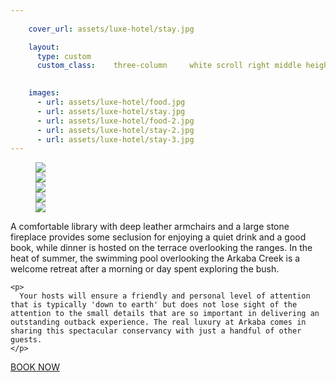 ```yaml
---
    
    cover_url: assets/luxe-hotel/stay.jpg

    layout:
      type: custom
      custom_class:    three-column     white scroll right middle height-auto image-cover cover-left 

      
    images:
      - url: assets/luxe-hotel/food.jpg
      - url: assets/luxe-hotel/stay.jpg
      - url: assets/luxe-hotel/food-2.jpg
      - url: assets/luxe-hotel/stay-2.jpg
      - url: assets/luxe-hotel/stay-3.jpg
---
```



<figure class="cover-area image">
  <div class="gallery grid-2-third">
    <div class="aspect-ratio"></div>
      <div class="photos">
      <div class="row first"> 
        <div class="col half">
          <img src="assets/luxe-hotel/stay-2.jpg" data-media-id="images:4"/>
        </div>
        <div class="col half">
          <img src="assets/luxe-hotel/stay-3.jpg" data-media-id="images:5"/>
        </div>
      </div>
      <div class="row second">
        <div class="col third">
          <img src="assets/luxe-hotel/food.jpg" data-media-id="images:1"/>
        </div>
        <div class="col third">
          <img src="assets/luxe-hotel/stay.jpg" data-media-id="images:2"/>
        </div>
        <div class="col third">
          <img src="assets/luxe-hotel/food-2.jpg" data-media-id="images:3"/>
        </div>
      </div>
    </div>
  </div>
</figure>

<div class="content">
  <div class="body">
    <p>
      A comfortable library with deep leather armchairs and a large stone fireplace provides some seclusion for enjoying a quiet drink and a good book, while dinner is hosted on the terrace overlooking the ranges. In the heat of summer, the swimming pool overlooking the Arkaba Creek is a welcome retreat after a morning or day spent exploring the bush.
    </p>

    <p>
      Your hosts will ensure a friendly and personal level of attention that is typically 'down to earth' but does not lose sight of the attention to the small details that are so important in delivering an outstanding outback experience. The real luxury at Arkaba comes in sharing this spectacular conservancy with just a handful of other guests. 
    </p>
    
  <a class="button outline hotspot" data-price="$790" data-action="Book Now" data-subtitle="from $790 a person a night" data-description="a minimum two-night stay, and include all meals, beverages, return transfers from Port Augusta or Hawker and activities." title="Arkaba Station" href="https://www.thebookingbutton.com.au/arkaba-station-direct/properties/arkabastationdirect">BOOK NOW</a>

  </div>
</div>